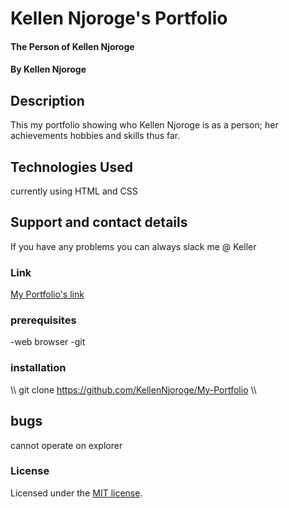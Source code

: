 # Kellen Njoroge's Portfolio
#### The Person of Kellen Njoroge
#### By Kellen Njoroge
## Description
 This my portfolio showing who Kellen Njoroge is as a person;
 her achievements hobbies and skills thus far.
## Technologies Used
currently using HTML and CSS
## Support and contact details
If you have any problems you can always slack me @ Keller
### Link
[My Portfolio's link](https://kellennjoroge.github.io/My-Portfolio/)
### prerequisites
-web browser
-git
### installation
\\\ git clone https://github.com/KellenNjoroge/My-Portfolio \\\
## bugs
cannot operate on explorer
### License
Licensed under the [MIT license](LICENSE).
